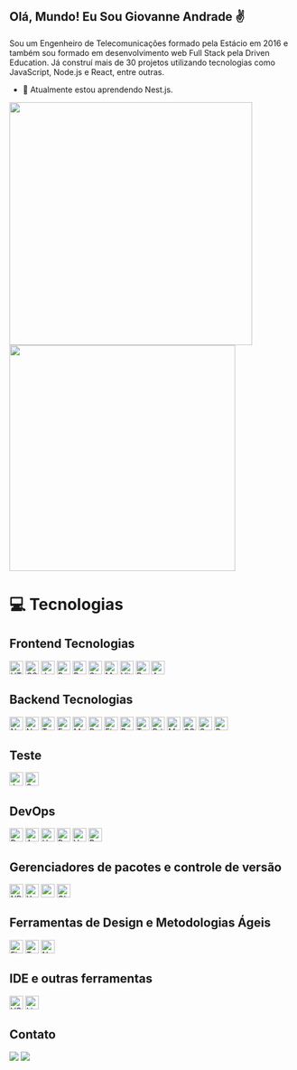 ## Olá, Mundo! Eu Sou Giovanne Andrade ✌

Sou um Engenheiro de Telecomunicações formado pela Estácio em 2016 e também sou formado em desenvolvimento web Full Stack pela Driven Education. Já construí mais de 30 projetos utilizando tecnologias como JavaScript, Node.js e React, entre outras.

- 🎯 Atualmente estou aprendendo Nest.js.

<div>
  <a href="https://github.com/GiovanneAndrade">
    
 <img align="center" width ="430px" src="https://github-readme-stats.vercel.app/api?username=GiovanneAndrade&show_icons=true&theme=tokyonight&include_all_commits=true&count_private=true"/>
         
 <img align="center" width="400px" src="https://github-readme-stats.vercel.app/api/top-langs/?username=GiovanneAndrade&layout=compact&langs_count=7&theme=tokyonight&include_all_commits=true&count_private=true"/>
</a>
  
# 💻 Tecnologias

<!-- 📌 *Obs: Alguns ícones possuem links de exemplo associados.* -->
## Frontend Tecnologias
<div>
  <img alt="HTML5" height="24px" src="https://img.shields.io/badge/HTML5-E34F26?style=for-the-badge&logo=html5&logoColor=white" />
  <img alt="CSS3" height="24px" src="https://img.shields.io/badge/CSS3-1572B6?style=for-the-badge&logo=css3&logoColor=white" />
  <img alt="JavaScript" height="24px" src="https://img.shields.io/badge/JavaScript-323330?style=for-the-badge&logo=javascript&logoColor=F7DF1E" />
  <img alt="React" height="24px" src="https://img.shields.io/badge/React-20232A?style=for-the-badge&logo=react&logoColor=61DAFB" />
  <img alt="React Router" height="24px" src="https://img.shields.io/badge/React_Router-CA4245?style=for-the-badge&logo=react-router&logoColor=white" />
  <img alt="Styled-Components" height="24px" src="https://img.shields.io/badge/styled--components-DB7093?style=for-the-badge&logo=styled-components&logoColor=white" />
  <img alt="Material UI (Mui)" height="24px" src="https://img.shields.io/badge/material%20UI-brightgreen?style=flat-square&logo=MUI&logoColor=withe&color=white" />
  <img alt="Vite" height="24px" src="https://img.shields.io/badge/Vite-brightgreen?style=flat-square&logo=Vite&logoColor=withe&color=purple" />
  <img alt="React Query" height="24px" src="https://img.shields.io/badge/React_Query-2B7489?style=for-the-badge&logo=react-query&logoColor=white" />
  <img alt="Axios" height="24px" src="https://img.shields.io/badge/Axios-0095D5?style=for-the-badge&logo=axios&logoColor=white" />
</div>

## Backend Tecnologias
<div>
  <img alt="Node.js" height="24px" src="https://img.shields.io/badge/Node.js-339933?style=for-the-badge&logo=nodedotjs&logoColor=white" />
   <img alt="NestJS" height="24px" src="https://img.shields.io/badge/NestJS-E0234E?style=for-the-badge&logo=nestjs&logoColor=white" />
  <img alt="TypeScript" height="24px" src="https://img.shields.io/badge/TypeScript-007ACC?style=for-the-badge&logo=typescript&logoColor=white" />
  <img alt="Express.js" height="24px" src="https://img.shields.io/badge/Express.js-000000?style=for-the-badge&logo=express&logoColor=white" />
  <img alt="MongoDB" height="24px" src="https://img.shields.io/badge/MongoDB-4EA94B?style=for-the-badge&logo=mongodb&logoColor=white" />
  <img alt="PostgreSQL" height="24px" src="https://img.shields.io/badge/PostgreSQL-316192?style=for-the-badge&logo=postgresql&logoColor=white" />
  <img alt="Firebase" height="24px" src="https://img.shields.io/badge/Firebase-FFCA28?style=for-the-badge&logo=firebase&logoColor=black" />
  <img alt="Redis" height="24px" src="https://img.shields.io/badge/redis-%23DD0031.svg?&style=for-the-badge&logo=redis&logoColor=white" />
  <img alt="TypeORM" height="24px" src="https://img.shields.io/badge/TypeORM-376D9B?style=for-the-badge&logo=typeorm&logoColor=white" /> 
  <img alt="Prisma ORM" height="24px" src="https://img.shields.io/badge/Prisma-3982CE?style=for-the-badge&logo=Prisma&logoColor=white" />
 <img alt="Mongoose" height="24px" src="https://img.shields.io/badge/Mongoose-880000?style=for-the-badge&logo=mongoose&logoColor=white" />
 <img alt="SQL" height="24px" src="https://img.shields.io/badge/SQL-4479A1?style=for-the-badge&logo=sql&logoColor=white" />
  <img alt="Swagger" height="24px" src="https://img.shields.io/badge/Swagger-85EA2D?style=for-the-badge&logo=swagger&logoColor=black" />
  <img alt="Redoc" height="24px" src="https://img.shields.io/badge/Redoc-2F2F2F?style=for-the-badge&logo=redoc&logoColor=red" />

</div>

## Teste
<div>
  <img alt="Jest" height="24px" src="https://img.shields.io/badge/Jest-C21325?style=for-the-badge&logo=jest&logoColor=white" />
  <img alt="SuperTest" height="24px" src="https://img.shields.io/badge/SuperTest-4876FF?style=for-the-badge&logo=SuperTest&logoColor=white" />
</div>

## DevOps
<div>
  <img alt="Docker" height="24px" src="https://img.shields.io/badge/Docker-2CA5E0?style=for-the-badge&logo=docker&logoColor=white" />
  <img alt="AWS" height="24px" src="https://img.shields.io/badge/Amazon_AWS-FF9900?style=for-the-badge&logo=amazonaws&logoColor=white" />
  <img alt="Heroku" height="24px" src="https://img.shields.io/badge/Heroku-430098?style=for-the-badge&logo=heroku&logoColor=white" />
  <img alt="Railway" height="24px" src="https://img.shields.io/badge/%20Railway-brightgreen?style=flat-square&logo=Railway&logoColor=withe&color=blue" />
  <img alt="Vercel" height="24px" src="https://img.shields.io/badge/Vercel-000000?style=for-the-badge&logo=vercel&logoColor=white" />
  <img alt="Render" height="24px" src="https://img.shields.io/badge/Render-46E3B7?style=for-the-badge&logo=render&logoColor=white" />
</div>

## Gerenciadores de pacotes e controle de versão
<div>
  <img alt="NPM" height="24px" src="https://img.shields.io/badge/npm-CB3837?style=for-the-badge&logo=npm&logoColor=white" />
   <img alt="Yarn" height="24px" src="https://img.shields.io/badge/Yarn-2C8EBB?style=for-the-badge&logo=yarn&logoColor=white" />
  <img alt="pnpm" height="24px" src="https://img.shields.io/badge/pnpm-F69220?style=for-the-badge&logo=pnpm&logoColor=white" />
  <img alt="GIT" height="24px" src="https://img.shields.io/badge/GIT-E44C30?style=for-the-badge&logo=git&logoColor=white" />
</div>

## Ferramentas de Design e Metodologias Ágeis
<div>
  <img alt="Figma" height="24px" src="https://img.shields.io/badge/Figma-F24E1E?style=for-the-badge&logo=figma&logoColor=white" />
  <img alt="Trello" height="24px" src="https://img.shields.io/badge/Trello-0052CC?style=for-the-badge&logo=trello&logoColor=white" />
  <img alt="Notion" height="24px" src="https://img.shields.io/badge/Notion-000000?style=for-the-badge&logo=notion&logoColor=white" />
</div>

## IDE e outras ferramentas
<div>
  <img alt="VSCode" height="24px" src="https://img.shields.io/badge/VSCode-0078D4?style=for-the-badge&logo=visual%20studio%20code&logoColor=white" />
  <img alt="Linux" height="24px" src="https://img.shields.io/badge/Linux-FCC624?style=for-the-badge&logo=linux&logoColor=black" />
</div>


            
         




 


 
</div>

  ## Contato
  
  <div>
  <a href ="mailto:giovanne.asilva@gmail.com"><img src="https://img.shields.io/badge/Gmail-D14836?style=for-the-badge&logo=gmail&logoColor=white" target="_blank"></a>
  <a href ="https://www.linkedin.com/in/giovanne-andrade-2676b076/"><img src="https://img.shields.io/badge/-LinkedIn-%230077B5?style=for-the-badge&logo=linkedin&logoColor=white" target="_blank"></a> 
  </div>
  

  

